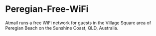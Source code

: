 Peregian-Free-WiFi
==================

Atmail runs a free WiFi network for guests in the Village Square area of Peregian Beach on the Sunshine Coast, QLD, Australia.